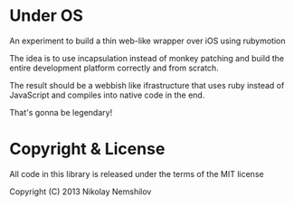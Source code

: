 # Under OS

An experiment to build a thin web-like wrapper over iOS using rubymotion

The idea is to use incapsulation instead of monkey patching and build the
entire development platform correctly and from scratch.

The result should be a webbish like ifrastructure that uses ruby instead
of JavaScript and compiles into native code in the end.

That's gonna be legendary!


# Copyright & License

All code in this library is released under the terms of the MIT license

Copyright (C) 2013 Nikolay Nemshilov
